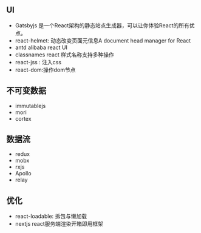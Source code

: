 ## UI
- Gatsbyjs 是一个React架构的静态站点生成器，可以让你体验React的所有优点。
- react-helmet:  动态改变页面元信息A document head manager for React
- antd alibaba react UI
- classnames react 样式名称支持多种操作
- react-jss : 注入css
- react-dom:操作dom节点

## 不可变数据
- immutablejs 
- mori 
- cortex 

## 数据流
- redux 
- mobx 
- rxjs 
- Apollo 
- relay 

## 优化
- react-loadable: 拆包与懒加载
- nextjs react服务端渲染开箱即用框架